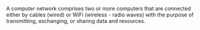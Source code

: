 A computer network  comprises two or more computers that are connected either by cables  (wired) or WiFi (wireless - radio waves) with the purpose of transmitting, exchanging, or sharing data and resources.

